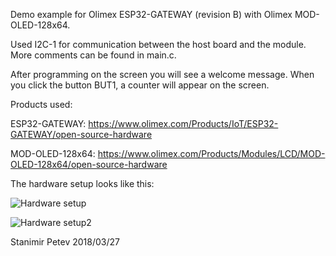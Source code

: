 Demo example for Olimex ESP32-GATEWAY (revision B) with Olimex MOD-OLED-128x64.

Used I2C-1 for communication between the host board and the module. More comments can be found in main.c. 

After programming on the screen you will see a welcome message. When you click the button BUT1, a counter will appear on the screen.

Products used:

ESP32-GATEWAY: https://www.olimex.com/Products/IoT/ESP32-GATEWAY/open-source-hardware

MOD-OLED-128x64: https://www.olimex.com/Products/Modules/LCD/MOD-OLED-128x64/open-source-hardware

The hardware setup looks like this:

![Hardware setup](https://github.com/OLIMEX/ESP32-GATEWAY/raw/master/SOFTWARE/MOD-OLED/pic1.jpg)

![Hardware setup2](https://github.com/OLIMEX/ESP32-GATEWAY/raw/master/SOFTWARE/MOD-OLED/pic2.jpg)

Stanimir Petev
2018/03/27

